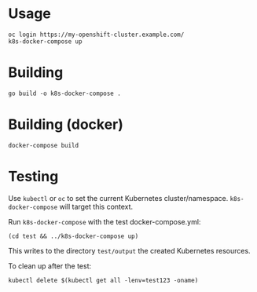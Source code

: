 # Usage
```
oc login https://my-openshift-cluster.example.com/
k8s-docker-compose up
```

# Building
```
go build -o k8s-docker-compose .
```
# Building (docker)
```
docker-compose build
```

# Testing
Use `kubectl` or `oc` to set the current Kubernetes cluster/namespace. `k8s-docker-compose` will target this context.

Run `k8s-docker-compose` with the test docker-compose.yml:
```
(cd test && ../k8s-docker-compose up)
```
This writes to the directory `test/output` the created Kubernetes resources.

To clean up after the test:
```
kubectl delete $(kubectl get all -lenv=test123 -oname)
```

